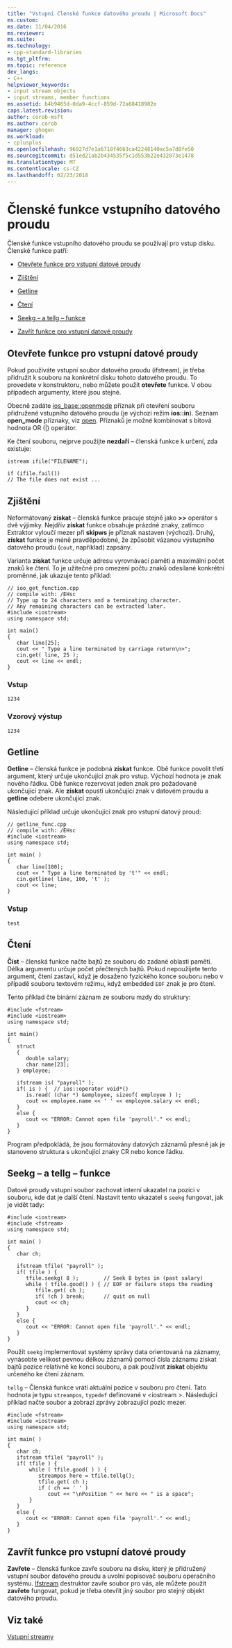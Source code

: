 ```yaml
---
title: "Vstupní členské funkce datového proudu | Microsoft Docs"
ms.custom: 
ms.date: 11/04/2016
ms.reviewer: 
ms.suite: 
ms.technology:
- cpp-standard-libraries
ms.tgt_pltfrm: 
ms.topic: reference
dev_langs:
- C++
helpviewer_keywords:
- input stream objects
- input streams, member functions
ms.assetid: b4b9465d-0da9-4ccf-859d-72a68418982e
caps.latest.revision: 
author: corob-msft
ms.author: corob
manager: ghogen
ms.workload:
- cplusplus
ms.openlocfilehash: 96927d7e1a6718f4663ca42248140ac5a7d8fe50
ms.sourcegitcommit: d51ed21ab2b434535f5c1d553b22e432073e1478
ms.translationtype: MT
ms.contentlocale: cs-CZ
ms.lasthandoff: 02/23/2018
---
```

# <a name="input-stream-member-functions"></a>Členské funkce vstupního datového proudu
Členské funkce vstupního datového proudu se používají pro vstup disku. Členské funkce patří:  
  
- [Otevřete funkce pro vstupní datové proudy](#vclrftheopenfunctionforinputstreamsanchor11)  
  
- [Zjištění](#vclrfthegetfunctionanchor12)  
  
- [Getline](#vclrfthegetlinefunctionanchor13)  
  
- [Čtení](#vclrfthereadfunctionanchor14)  
  
- [Seekg – a tellg – funkce](#vclrftheseekgandtellgfunctionsanchor7)  
  
- [Zavřít funkce pro vstupní datové proudy](#vclrftheclosefunctionforinputstreamsanchor15)  
  
##  <a name="vclrftheopenfunctionforinputstreamsanchor11">Otevřete funkce pro vstupní datové proudy</a>  
 Pokud používáte vstupní soubor datového proudu (ifstream), je třeba přidružit k souboru na konkrétní disku tohoto datového proudu. To provedete v konstruktoru, nebo můžete použít **otevřete** funkce. V obou případech argumenty, které jsou stejné.  
  
 Obecně zadáte [ios_base::openmode](../standard-library/ios-base-class.md#openmode) příznak při otevření souboru přidružené vstupního datového proudu (je výchozí režim **ios::in**). Seznam **open_mode** příznaky, viz [open](#vclrftheopenfunctionforinputstreamsanchor11). Příznaků je možné kombinovat s bitová hodnota OR (&#124;) operátor.  
  
 Ke čtení souboru, nejprve použijte **nezdaří** – členská funkce k určení, zda existuje:  
  
```  
istream ifile("FILENAME");

if (ifile.fail())  
// The file does not exist ...  
```  
  
##  <a name="vclrfthegetfunctionanchor12">Zjištění</a>
 Neformátovaný **získat** – členská funkce pracuje stejně jako  **>>**  operátor s dvě výjimky. Nejdřív **získat** funkce obsahuje prázdné znaky, zatímco Extraktor vyloučí mezer při **skipws** je příznak nastaven (výchozí). Druhý, **získat** funkce je méně pravděpodobné, že způsobit vázanou výstupního datového proudu (`cout`, například) zapsány.  
  
 Varianta **získat** funkce určuje adresu vyrovnávací paměti a maximální počet znaků ke čtení. To je užitečné pro omezení počtu znaků odesílané konkrétní proměnné, jak ukazuje tento příklad:  
  
```  
// ioo_get_function.cpp  
// compile with: /EHsc  
// Type up to 24 characters and a terminating character.   
// Any remaining characters can be extracted later.  
#include <iostream>  
using namespace std;  
  
int main()  
{  
   char line[25];  
   cout << " Type a line terminated by carriage return\n>";  
   cin.get( line, 25 );  
   cout << line << endl;  
}  
```  
  
### <a name="input"></a>Vstup  
  
```  
1234  
```  
  
### <a name="sample-output"></a>Vzorový výstup  
  
```  
1234  
```  
  
##  <a name="vclrfthegetlinefunctionanchor13">Getline</a>
 **Getline** – členská funkce je podobná **získat** funkce. Obě funkce povolit třetí argument, který určuje ukončující znak pro vstup. Výchozí hodnota je znak nového řádku. Obě funkce rezervovat jeden znak pro požadované ukončující znak. Ale **získat** opustí ukončující znak v datovém proudu a **getline** odebere ukončující znak.  
  
 Následující příklad určuje ukončující znak pro vstupní datový proud:  
  
```  
// getline_func.cpp  
// compile with: /EHsc  
#include <iostream>  
using namespace std;  
  
int main( )  
{  
   char line[100];  
   cout << " Type a line terminated by 't'" << endl;  
   cin.getline( line, 100, 't' );  
   cout << line;  
}  
```  
  
### <a name="input"></a>Vstup  
  
```  
test  
```  
  
##  <a name="vclrfthereadfunctionanchor14">Čtení</a>
 **Číst** – členská funkce načte bajtů ze souboru do zadané oblasti paměti. Délka argumentu určuje počet přečtených bajtů. Pokud nepoužijete tento argument, čtení zastaví, když je dosaženo fyzického konce souboru nebo v případě souboru textovém režimu, když embedded `EOF` znak je pro čtení.  
  
 Tento příklad čte binární záznam ze souboru mzdy do struktury:  
  
```  
#include <fstream>  
#include <iostream>  
using namespace std;  
  
int main()  
{  
   struct  
   {  
      double salary;  
      char name[23];  
   } employee;  
  
   ifstream is( "payroll" );  
   if( is ) {  // ios::operator void*()  
      is.read( (char *) &employee, sizeof( employee ) );  
      cout << employee.name << ' ' << employee.salary << endl;  
   }  
   else {  
      cout << "ERROR: Cannot open file 'payroll'." << endl;  
   }  
}  
```  
  
 Program předpokládá, že jsou formátovány datových záznamů přesně jak je stanoveno struktura s ukončující znaky CR nebo konce řádku.  
  
##  <a name="vclrftheseekgandtellgfunctionsanchor7">Seekg – a tellg – funkce</a>  
 Datové proudy vstupní soubor zachovat interní ukazatel na pozici v souboru, kde dat je další čtení. Nastavit tento ukazatel s `seekg` fungovat, jak je vidět tady:  
  
```  
#include <iostream>  
#include <fstream>  
using namespace std;  
  
int main( )  
{  
   char ch;  
  
   ifstream tfile( "payroll" );  
   if( tfile ) {  
      tfile.seekg( 8 );        // Seek 8 bytes in (past salary)  
      while ( tfile.good() ) { // EOF or failure stops the reading  
         tfile.get( ch );  
         if( !ch ) break;      // quit on null  
         cout << ch;  
      }  
   }  
   else {  
      cout << "ERROR: Cannot open file 'payroll'." << endl;  
   }  
}  
```  
  
 Použít `seekg` implementovat systémy správy data orientovaná na záznamy, vynásobte velikost pevnou délkou záznamů pomocí čísla záznamu získat bajtů pozice relativně ke konci souboru, a pak používat **získat** objektu určeného ke čtení záznam.  
  
 `tellg` – Členská funkce vrátí aktuální pozice v souboru pro čtení. Tato hodnota je typu `streampos`, `typedef` definované v \<iostream >. Následující příklad načte soubor a zobrazí zprávy zobrazující pozic mezer.  
  
```  
#include <fstream>  
#include <iostream>  
using namespace std;  
  
int main( )  
{  
   char ch;  
   ifstream tfile( "payroll" );  
   if( tfile ) {  
       while ( tfile.good( ) ) {  
          streampos here = tfile.tellg();  
          tfile.get( ch );  
          if ( ch == ' ' )  
             cout << "\nPosition " << here << " is a space";  
       }  
   }  
   else {  
      cout << "ERROR: Cannot open file 'payroll'." << endl;  
   }  
}  
```  
  
##  <a name="vclrftheclosefunctionforinputstreamsanchor15">Zavřít funkce pro vstupní datové proudy</a>  
 **Zavřete** – členská funkce zavře souboru na disku, který je přidružený vstupní soubor datového proudu a uvolní popisovač souboru operačního systému. [Ifstream](../standard-library/basic-ifstream-class.md) destruktor zavře soubor pro vás, ale můžete použít **zavřete** fungovat, pokud je třeba otevřít jiný soubor pro stejný objekt datového proudu.  
  
## <a name="see-also"></a>Viz také  
 [Vstupní streamy](../standard-library/input-streams.md)

